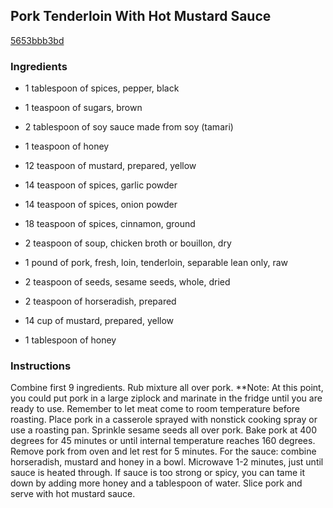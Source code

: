 ## Pork Tenderloin With Hot Mustard Sauce

[5653bbb3bd](http://www.food.com/recipe/pork-tenderloin-with-hot-mustard-sauce-284806)

### Ingredients

 - 1 tablespoon of spices, pepper, black

 - 1 teaspoon of sugars, brown

 - 2 tablespoon of soy sauce made from soy (tamari)

 - 1 teaspoon of honey

 - 12 teaspoon of mustard, prepared, yellow

 - 14 teaspoon of spices, garlic powder

 - 14 teaspoon of spices, onion powder

 - 18 teaspoon of spices, cinnamon, ground

 - 2 teaspoon of soup, chicken broth or bouillon, dry

 - 1 pound of pork, fresh, loin, tenderloin, separable lean only, raw

 - 2 teaspoon of seeds, sesame seeds, whole, dried

 - 2 teaspoon of horseradish, prepared

 - 14 cup of mustard, prepared, yellow

 - 1 tablespoon of honey

### Instructions

Combine first 9 ingredients. Rub mixture all over pork. **Note: At this point, you could put pork in a large ziplock and marinate in the fridge until you are ready to use. Remember to let meat come to room temperature before roasting. Place pork in a casserole sprayed with nonstick cooking spray or use a roasting pan. Sprinkle sesame seeds all over pork. Bake pork at 400 degrees for 45 minutes or until internal temperature reaches 160 degrees. Remove pork from oven and let rest for 5 minutes. For the sauce: combine horseradish, mustard and honey in a bowl. Microwave 1-2 minutes, just until sauce is heated through. If sauce is too strong or spicy, you can tame it down by adding more honey and a tablespoon of water. Slice pork and serve with hot mustard sauce.